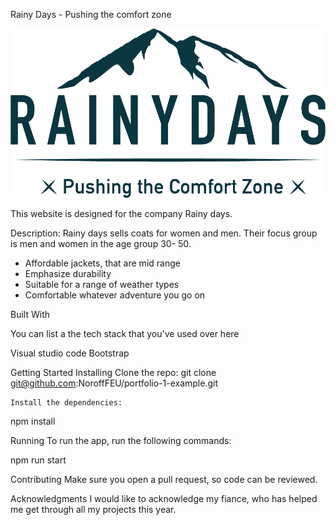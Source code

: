 Rainy Days - Pushing the comfort zone

<img src="/Images/RainyDays_Logo.png">

This website is designed for the company Rainy days.

Description:
Rainy days sells coats for women and men. Their focus group is men and women in the age group 30- 50. 


<ul>
   <li> Affordable jackets, that are mid range  </li>
   <li> Emphasize durability </li>
   <li> Suitable for a range of weather types </li>
   <li> Comfortable whatever adventure you go on</li>
</ul>

Built With

You can list a the tech stack that you've used over here

   Visual studio code
    Bootstrap

Getting Started
Installing
    Clone the repo:
git clone git@github.com:NoroffFEU/portfolio-1-example.git

    Install the dependencies:
npm install

Running
To run the app, run the following commands:

npm run start

Contributing
Make sure you open a pull request, so code can be reviewed. 


Acknowledgments
I would like to acknowledge my fiance, who has helped me get through all my projects this year. 

